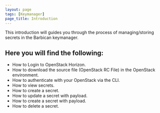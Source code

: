```yaml
---
layout: page
tags: [Keymanager]
page_title: Introduction
---
```

This introduction will guides you through the process of managing/storing secrets in the Barbican keymanager.


## Here you will find the following:


-	How to Login to OpenStack Horizon.
- How to download the source file (OpenStack RC File) in the OpenStack environment.
-	How to authenticate with your OpenStack via the CLI.
-	How to view secrets.
-	How to create a secret.
-	How to update a secret with payload.
-	How to create a secret with payload.
-	How to delete a secret.
